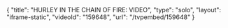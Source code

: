 {
    "title": "HURLEY IN THE CHAIN OF FIRE: VIDEO",
    "type": "solo",
    "layout": "iframe-static",
    "videoId": "159648",
    "url": "\/tvpembed\/159648"
}